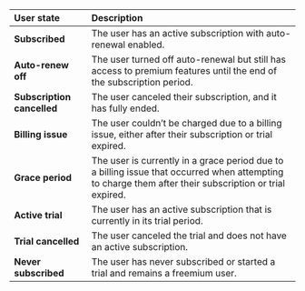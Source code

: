 <!--- SubscriptionState --->



| User state                 | Description                                                  |
| :------------------------- | :----------------------------------------------------------- |
| **Subscribed**             | The user has an active subscription with auto-renewal enabled. |
| **Auto-renew off**         | The user turned off auto-renewal but still has access to premium features until the end of the subscription period. |
| **Subscription cancelled** | The user canceled their subscription, and it has fully ended. |
| **Billing issue**          | The user couldn’t be charged due to a billing issue, either after their subscription or trial expired. |
| **Grace period**           | The user is currently in a grace period due to a billing issue that occurred when attempting to charge them after their subscription or trial expired. |
| **Active trial**           | The user has an active subscription that is currently in its trial period. |
| **Trial cancelled**        | The user canceled the trial and does not have an active subscription. |
| **Never subscribed**       | The user has never subscribed or started a trial and remains a freemium user. |

<!--- Internal KB https://www.notion.so/adapty/Profiles-Segments-1531ca4355c3807ebb51e9149b22e45c#1571ca4355c380e09422ed1d38063317 --->